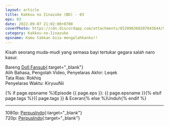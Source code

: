 ```yaml
---
layout: article
title: Kakkou no Iinazuke (BD) - 03
eps: 03
date: 2022-09-07 21:02:00+0700
coverPhoto: https://cdn.discordapp.com/attachments/852096360287043644/991700250089758790/unknown.png
category: Kakkou-no-Iinazuke
epsname: Kamu takkan bisa mengalahkanku!!
---
```


Kisah seorang muda-mudi yang semasa bayi tertukar gegara salah naro kasur.

Bareng [Doll Fansub](https://www.perpusindo.info/user/Leqek){:target="_blank"}
<br>
Alih Bahasa, Pengolah Video, Penyelaras Akhir: Leqek
<br>
Tata Rias: Rokhiq
<br>
Penyelaras Waktu: KiryuuNii

{% if page.epsname %}Episode {{ page.eps }}: {{ page.epsname }}{% elsif page.tags %}{{ page.tags }} & Eceran{% else %}Unduh{% endif %}

---
1080p: [PerpusIndo](https://www.perpusindo.info/berkas/w76VxDOC){:target="_blank"}<br>
720p: [PerpusIndo](https://www.perpusindo.info/berkas/mMs8kcce){:target="_blank"}
